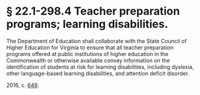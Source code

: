 # § 22.1-298.4 Teacher preparation programs; learning disabilities.

<p>The Department of Education shall collaborate with the State Council of Higher Education for Virginia to ensure that all teacher preparation programs offered at public institutions of higher education in the Commonwealth or otherwise available convey information on the identification of students at risk for learning disabilities, including dyslexia, other language-based learning disabilities, and attention deficit disorder.</p><p>2016, c. <a href='http://lis.virginia.gov/cgi-bin/legp604.exe?161+ful+CHAP0649'>649</a>.</p>